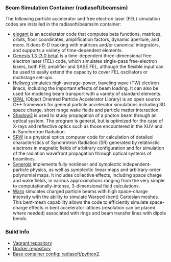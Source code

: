 ### Beam Simulation Container (radiasoft/beamsim)
The following particle accelerator and free electron laser (FEL) simulation
codes are installed in the radiasoft/beamsim container:

* [elegant](http://www.aps.anl.gov/Accelerator_Systems_Division/Accelerator_Operations_Physics/software.shtml#elegant)
  is an accelerator code that computes beta functions, matrices,
  orbits, floor coordinates, amplification factors, dynamic aperture,
  and more. It does 6-D tracking with matrices and/or canonical
  integrators, and supports a variety of time-dependent elements.
* [Genesis 1.3 (3.0 beta)](http://genesis.web.psi.ch)
  is a time-dependent three-dimensional free electron laser (FEL)
  code, which simulates single-pass free-electron lasers, both FEL
  amplifier and SASE FEL, although the flexible input can be used to
  easily extend the capacity to cover FEL oscillators or multistage
  set-ups.
* [Hellweg](https://github.com/radiasoft/rslinac) simulates
  high-average-power, traveling wave (TW) electron linacs, including
  the important effects of beam loading. It can also be used for
  modeling beam transport with a variety of standard elements.
* [OPAL](https://gitlab.psi.ch/OPAL/src/wikis/home) (Object Oriented
  Particle Accelerator Library) is an open source C++ framework for
  general particle accelerator simulations including 3D space charge,
  short range wake fields and particle matter interaction.
* [Shadow3](http://forge.epn-campus.eu/projects/shadow3)
  is used to study propagation of a photon beam through an optical
  system. The program is general, but is optimized for the case of
  X-rays and reflective optics such as those encountered in the XUV
  and in Synchrotron Radiation.
* [SRW](https://github.com/ochubar/SRW)
  is a physical optics computer code for calculation of detailed
  characteristics of Synchrotron Radiation (SR) generated by
  relativistic electrons in magnetic fields of arbitrary configuration
  and for simulation of the radiation wavefront propagation through
  optical systems of beamlines.
* [Synergia](https://web.fnal.gov/sites/Synergia)
  implements fully
  nonlinear and symplectic independent-particle physics, as well as
  symplectic linear maps and arbitrary-order polynomial maps. It
  includes collective effects, including space charge and wake fields,
  in various approximations ranging from the very simple to
  computationally-intense, 3-dimensional field calculations.
* [Warp](http://warp.lbl.gov)
  simulates charged particle beams with high space-charge intensity
  with the ability to simulate Warped (bent) Cartesian meshes. This
  bent-mesh capability allows the code to efficiently simulate
  space-charge effects in bent accelerator lattices (resolution can be
  placed where needed) associated with rings and beam transfer lines
  with dipole bends.


### Build Info

* [Vagrant repository](https://atlas.hashicorp.com/radiasoft/boxes/beamsim)
* [Docker repository](https://hub.docker.com/r/radiasoft/beamsim)
* [Base container config: radiasoft/python2](https://github.com/radiasoft/containers/tree/master/vagrant/radiasoft/python2).
